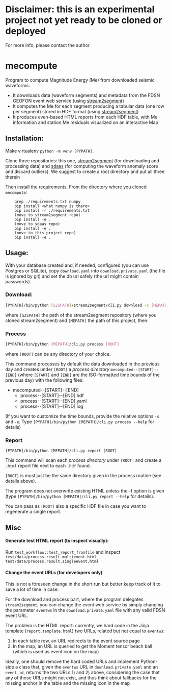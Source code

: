 # Disclaimer: this is an experimental project not yet ready to be cloned or deployed
For more info, please contact the author


# mecompute

Program to compute Magnitude Energy (Me) from downloaded seismic waveforms:

- It downloads data (waveform segments) and metadata from the FDSN GEOFON event 
  web service (using [stream2segment](https://github.com/rizac/stream2segment))
- It computes the Me for each segment producing a tabular data (one row per segment)
  stored in HDF format (using [stream2segment](https://github.com/rizac/stream2segment))
- It produces even-based HTML reports from each HDF table, with Me information 
  and station Me residuals visualized on an interactive Map



## Installation:
Make virtualenv `python -m venv [PYPATH]`. 

Clone three repositories:
this one, [stream2segment](https://github.com/rizac/stream2segment)
(for downloading and processing data) and [sdaas](https://github.com/rizac/sdaas) (for computing the waveform anomaly score and
discard outliers).
We suggest to create a root directory and put all three therein

Then install the requirements. From the directory where you cloned `mecompute`:

```
    grep ./requirements.txt numpy
    pip install <what numpy is there>
    pip install -r ./requirements.txt
    (move to stream2segment repo)
    pip install -e .
    (move to sdaas repo)
    pip install -e .
    (move to this project repo)
    pip install -e .
```

## Usage:

With your database created and, if needed, configured (you can use Postgres or SQLite),
copy `download.yaml` into `download.private.yaml`
(the file is ignored by git) and set the db url safely (the url might contain passwords). 

### Download:


```bash
[PYPATH]/bin/python [S2SPATH]/stream2segment/cli.py download -c [MEPATH]/s2s_config/download.private.yaml
```

where `[S2SPATH]` the path of the stream2segment repository (where you cloned stream2segment)
and `[MEPATH]` the path of this project, then:

### Process

```bash
[PYPATH]/bin/python [MEPATH]/cli.py process [ROOT]
```

where `[ROOT]` can be any directory of your choice.

This command processes by default the data downloaded in the previous
day and creates under `[ROOT]` 
a *process directory* `mecomputed--[START]--[END]` (where `[START]` 
and `[END]` are the ISO-formatted time bounds of the previous day) with the 
following files:


* mecomputed--[START]--[END]
  * process--[START]--[END].hdf
  * process--[START]--[END].yaml
  * process--[START]--[END].log

(If you want to customize the time bounds, provide the relative options
`-s` and `-e`. Type
`[PYPATH]/bin/python [MEPATH]/cli.py process --help` for details)


### Report

```
[PYPATH]/bin/python [MEPATH]/cli.py report [ROOT]
```

This command will 
scan each *process directory* under `[ROOT]` and create a `.html` report file next to
each `.hdf` found.

`[ROOT]` is must just be the same directory
given in the process routine (see details above). 

The program does not overwrite existing HTML unless the -f option
is given (type 
`[PYPATH]/bin/python [MEPATH]/cli.py report --help` for details).

You can pass as `[ROOT]` also a specific HDF file in case you want to regenerate
a single report.

## Misc


#### Generate test HTML report (to inspect visually):

Run `test_workflow::test_report_fromfile` and inspect
`test/data/process.result.multievent.html`  `test/data/process.result.singleevent.html`


#### Change the event URLs (for developers only)
This is not a foreseen change in the short run but better keep track of it to save a lot
of time in case.

For the download and process part, where the program delegates `stream2segment`,
you can change the event web service by simply changing the parameter `eventws` in the
`download.private.yaml` file with any valid FDSN event URL.

The problem is the HTML report: currently, we hard code in the Jinja template (`report.template.html`)
two URLs, related but not equal to `eventws`:
  1) In each table row, an URL redirects to the event source page
  2) In the map, an URL is queried to get the Moment tensor beach ball (which
       is used as event icon on the map)

Ideally, one should remove the hard coded URLs and implement Python-side a class
that, given the `eventws` URL in `download.private.yaml` and an `event_id`,
returns the two URLs 1) and 2) above, considering the case that any of those URLs
might not exist, and thus think about fallbacks for the missing anchor in the table
and the missing icon in the map

